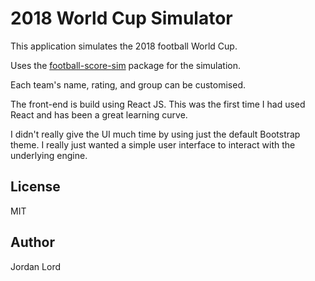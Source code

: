 # 2018 World Cup Simulator

This application simulates the 2018 football World Cup.

Uses the [football-score-sim](https://github.com/logiclogue/football-score-sim)
package for the simulation.

Each team's name, rating, and group can be customised.

The front-end is build using React JS. This was the first time I had used React
and has been a great learning curve.

I didn't really give the UI much time by using just the default Bootstrap theme.
I really just wanted a simple user interface to interact with the underlying
engine.

## License

MIT

## Author

Jordan Lord
